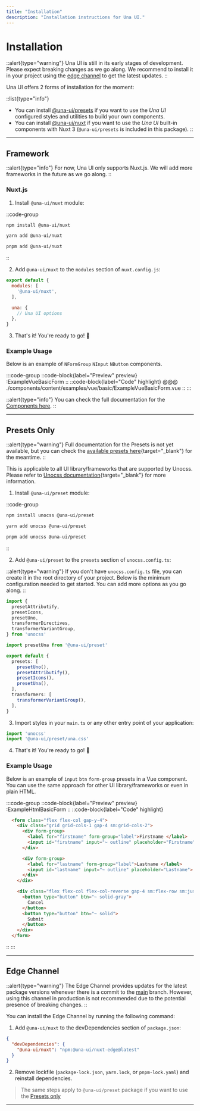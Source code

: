 ```yaml
---
title: "Installation"
description: "Installation instructions for Una UI."
---
```


# Installation

::alert{type="warning"}
Una UI is still in its early stages of development. Please expect breaking changes as we go along. We recommend to install it in your project using the [edge channel](#edge-channel) to get the latest updates.
::

Una UI offers 2 forms of installation for the moment:

::list{type="info"}
- You can install [@una-ui/presets](#presets-only) if you want to use the *Una UI* configured styles and utilities to build your own components.
- You can install [@una-ui/nuxt](#nuxtjs) if you want to use the *Una UI* built-in components with Nuxt 3 (`@una-ui/presets` is included in this package).
::

---

## Framework

::alert{type="info"}
For now, Una UI only supports Nuxt.js. We will add more frameworks in the future as we go along.
::

### Nuxt.js 

1. Install `@una-ui/nuxt` module:

::code-group
```bash [npm]
npm install @una-ui/nuxt 
```

```bash [yarn]
yarn add @una-ui/nuxt 
```
  
```bash [pnpm]
pnpm add @una-ui/nuxt 
```
::

2. Add `@una-ui/nuxt` to the `modules` section of `nuxt.config.js`:

```js
export default {
  modules: [
    '@una-ui/nuxt',
  ],

  una: {
    // Una UI options
  },
}
```

3. That's it! You're ready to go! 🚀

### Example Usage

Below is an example of `NFormGroup` `NInput` `NButton` components.

:::code-group
  ::code-block{label="Preview" preview}
    :ExampleVueBasicForm
  ::
  ::code-block{label="Code" highlight}
@@@ ./components/content/examples/vue/basic/ExampleVueBasicForm.vue
  ::
:::

::alert{type="info"}
You can check the full documentation for the [Components here](/components/elements).
::

---

## Presets Only

::alert{type="warning"}
Full documentation for the Presets is not yet available, but you can check the [available presets here](https://github.com/una-ui/una-ui/tree/main/packages/preset/src/_shortcuts){target="_blank"} for the meantime.
::

This is applicable to all UI library/frameworks that are supported by Unocss. Please refer to [Unocss documentation](https://unocss.dev/integrations/){target="_blank"} for more information.

1. Install `@una-ui/preset` module:

::code-group
```bash [npm]
npm install unocss @una-ui/preset 
```

```bash [yarn]
yarn add unocss @una-ui/preset 
```
  
```bash [pnpm]
pnpm add unocss @una-ui/preset 
```
::

2. Add `@una-ui/preset` to the `presets` section of `unocss.config.ts`:

::alert{type="warning"}
If you don't have `unocss.config.ts` file, you can create it in the root directory of your project. Below is the minimum configuration needed to get started. You can add more options as you go along.
::

```ts
import {
  presetAttributify,
  presetIcons,
  presetUno,
  transformerDirectives,
  transformerVariantGroup,
} from 'unocss'

import presetUna from '@una-ui/preset'

export default {
  presets: [
    presetUno(),
    presetAttributify(),
    presetIcons(),
    presetUna(),
  ],
  transformers: [
    transformerVariantGroup(),
  ],
}
```

3. Import styles in your `main.ts` or any other entry point of your application:

```ts
import 'unocss'
import '@una-ui/preset/una.css'
```

4. That's it! You're ready to go! 🚀

### Example Usage

Below is an example of `input` `btn` `form-group` presets in a Vue component. You can use the same approach for other UI library/frameworks or even in plain HTML.

:::code-group
  ::code-block{label="Preview" preview}
    :ExampleHtmlBasicForm
  ::
  ::code-block{label="Code" highlight}
```html
  <form class="flex flex-col gap-y-4">
    <div class="grid grid-cols-1 gap-4 sm:grid-cols-2">
      <div form-group>
        <label for="firstname" form-group="label">Firstname </label>
        <input id="firstname" input="~ outline" placeholder="Firstname">
      </div>

      <div form-group>
        <label for="lastname" form-group="label">Lastname </label>
        <input id="lastname" input="~ outline" placeholder="Lastname">
      </div>
    </div>

    <div class="flex flex-col flex-col-reverse gap-4 sm:flex-row sm:justify-end">
      <button type="button" btn="~ solid-gray">
        Cancel
      </button>
      <button type="button" btn="~ solid">
        Submit
      </button>
    </div>
  </form>
```
  ::
:::

---

## Edge Channel

::alert{type="warning"}
The Edge Channel provides updates for the latest package versions whenever there is a commit to the [main](https://github.com/una-ui/una-ui/tree/main) branch. However, using this channel in production is not recommended due to the potential presence of breaking changes.
::


You can install the Edge Channel by running the following command:

1. Add `@una-ui/nuxt` to the devDependencies section of `package.json`:

```json
{
  "devDependencies": {
    "@una-ui/nuxt": "npm:@una-ui/nuxt-edge@latest"
  }
}
```

2. Remove lockfile (`package-lock.json`, `yarn.lock`, or `pnpm-lock.yaml`) and reinstall dependencies.

> The same steps apply to `@una-ui/preset` package if you want to use the [Presets only](#presets-only)

---
